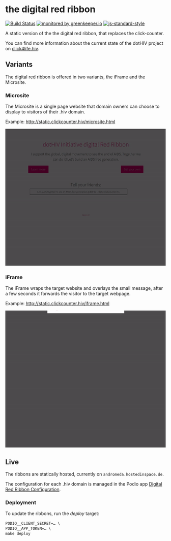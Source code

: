 # the digital red ribbon

[![Build Status](https://travis-ci.org/dothiv/ribbon.svg)](https://travis-ci.org/dothiv/ribbon)
[![monitored by greenkeeper.io](https://img.shields.io/badge/greenkeeper.io-monitored-brightgreen.svg)](http://greenkeeper.io/) 
[![js-standard-style](https://img.shields.io/badge/code%20style-standard-brightgreen.svg)](http://standardjs.com/)

A static version of the the digital red ribbon, that replaces the click-counter.

You can find more information about the current state of the dotHIV project on [click4life.hiv](https://click4life.hiv/).

## Variants

The digital red ribbon is offered in two variants, the iFrame and the Microsite.

### Microsite

The Microsite is a single page website that domain owners can choose to display to visitors of their .hiv domain.

Example: http://static.clickcounter.hiv/microsite.html

![iFrame](./doc/microsite.gif)

### iFrame 

The iFrame wraps the target website and overlays the small message, after a few seconds it forwards the visitor to the target webpage.

Example: http://static.clickcounter.hiv/iframe.html

![iFrame](./doc/iframe.gif)

## Live

The ribbons are statically hosted, currently on `andromeda.hostedinspace.de`.

The configuration for each .hiv domain is managed in the Podio app [Digital Red Ribbon Configuration](https://podio.com/dothivorg/digital-red-ribbon/apps/digital-red-ribbon-configuration).

### Deployment

To update the ribbons, run the *deploy* target:

    PODIO__CLIENT_SECRET=… \
    PODIO__APP_TOKEN=… \
    make deploy
